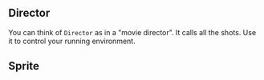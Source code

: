 <!-- lets fill this with the most common terms and classes -->

## Director
You can think of `Director` as in a "movie director". It calls all the shots. Use
it to control your running environment.

## Sprite
